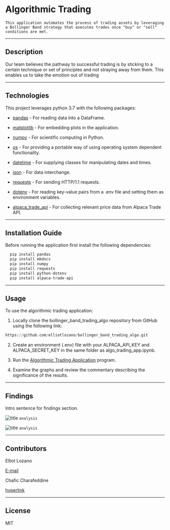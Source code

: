 # Algorithmic Trading
`This application automates the process of trading assets by leveraging a Bollinger Band strategy that executes trades once "buy" or "sell" conditions are met.`

---

## Description

Our team believes the pathway to successful trading is by sticking to a certain technique or set of principles and not straying away from them. This enables us to take the emotion out of trading

---

## Technologies

This project leverages python 3.7 with the following packages:

* [pandas](https://github.com/pandas-dev/pandas) - For reading data into a DataFrame.

* [matplotlib](https://matplotlib.org/stable/users/index.html) - For embedding plots in the application.

* [numpy](https://github.com/numpy/numpy) - For scientific computing in Python.

* [os](https://docs.python.org/3/library/os.html) - For providing a portable way of using operating system dependent functionality.

* [datetime](https://docs.python.org/3/library/datetime.html) - For supplying classes for manipulating dates and times.

* [json](https://docs.python.org/3/library/json.html) - For data interchange.

* [requests](https://docs.python-requests.org/en/master/index.html) - For sending HTTP/1.1 requests.

* [dotenv](https://pypi.org/project/python-dotenv/) - For reading key-value pairs from a .env file and setting them as environment variables.

* [alpaca_trade_api](https://alpaca.markets/docs/api-documentation/) - For collecting relevant price data from Alpaca Trade API.

---

## Installation Guide

Before running the application first install the following dependencies:

```python
  pip install pandas
  pip install mkdocs
  pip install numpy
  pip install requests
  pip install python-dotenv
  pip install alpaca-trade-api
```

---

## Usage

To use the algorithmic trading application:

1. Locally clone the bollinger_band_trading_algo repository from GitHub using the following link:

```python
https://github.com/elliotlozano/bollinger_band_trading_algo.git
```

2. Create an environment (.env) file with your ALPACA_API_KEY and ALPACA_SECRET_KEY in the same folder as algo_trading_app.ipynb.

3. Run the [Algorithmic Trading Application](algo_trading_app.ipynb) program.

4. Examine the graphs and review the commentary describing the significance of the results.

---

## Findings

Intro sentence for findings section.

![title](name.png)
`analysis`

![title](name.png)
`analysis`

---

## Contributors

Elliot Lozano

[E-mail](elliotlozano95@gmail.com)

Chafic Charafeddine

[hyperlink](chafic1995@gmail.com)

---

## License

MIT